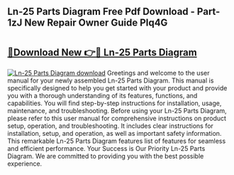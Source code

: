 ## Ln-25 Parts Diagram Free Pdf Download - Part-1zJ New Repair Owner Guide PIq4G

# <h2><a href="http://dfqa5g.blite.top/?on=Ln-25+Parts+Diagram">🔗Download New 👉🔴 Ln-25 Parts Diagram</a></h2>

[![Ln-25 Parts Diagram download](https://i.imgur.com/lujVjoI.png)](http://dfqa5g.blite.top/?on=Ln-25+Parts+Diagram)
Greetings and welcome to the user manual for your newly assembled Ln-25 Parts Diagram. This manual is specifically designed to help you get started with your product and provide you with a thorough understanding of its features, functions, and capabilities. You will find step-by-step instructions for installation, usage, maintenance, and troubleshooting. Before using your Ln-25 Parts Diagram, please refer to this user manual for comprehensive instructions on product setup, operation, and troubleshooting. It includes clear instructions for installation, setup, and operation, as well as important safety information. This remarkable Ln-25 Parts Diagram features list of features for seamless and efficient performance. Your Success is Our Priority Ln-25 Parts Diagram. We are committed to providing you with the best possible experience.
